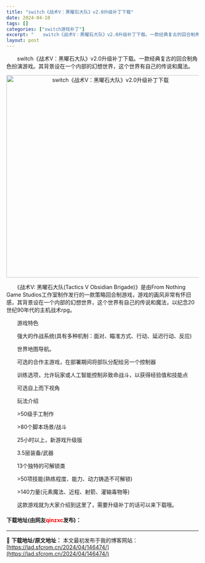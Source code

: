 ```yaml
---
title: "switch《战术V：黑曜石大队》v2.0升级补丁下载"
date: 2024-04-10
tags: []
categories: ["switch游戏补丁"]
excerpt: "　　switch《战术V：黑曜石大队》v2.0升级补丁下载。一款经典复古的回合制角色扮演游戏。其背景设在一个内部的幻想世界，这个世界有自己的传说和魔法。 　　《战术V: 黑曜石大队(Tactics V Obsidian Brigade)》是由From Nothing Game Studios工作室制&hellip;"
layout: post
---
```


 <p>　　switch《战术V：黑曜石大队》v2.0升级补丁下载。一款经典复古的回合制角色扮演游戏。其背景设在一个内部的幻想世界，这个世界有自己的传说和魔法。</p> <p align="center"><img align="" border="0" src="https://lad.sfcrom.cn/wp-content/uploads/2024/04/20240409_6615c6d8bd907.webp" width="530" alt="switch《战术V：黑曜石大队》v2.0升级补丁下载" /></p> <p>　　《战术V: 黑曜石大队(Tactics V Obsidian Brigade)》是由From Nothing Game Studios工作室制作发行的一款策略回合制游戏，游戏的画风非常有怀旧感，其背景设在一个内部的幻想世界，这个世界有自己的传说和魔法，以纪念20世纪90年代的主机战术rpg。</p> <p>　　游戏特色</p> <p>　　强大的作战系统(具有多种机制：面对、瞄准方式、行动、延迟行动、反应)</p> <p>　　世界地图导航。</p> <p>　　可选的合作主游戏，在部署期间将部队分配给另一个控制器</p> <p>　　训练选项，允许玩家或人工智能控制非致命战斗，以获得经验值和技能点</p> <p>　　可选自上而下视角</p> <p>　　玩法介绍</p> <p>　　&gt;50级手工制作</p> <p>　　&gt;80个脚本场景/战斗</p> <p>　　25小时以上，新游戏升级版</p> <p>　　3.5层装备/武器</p> <p>　　13个独特的可解锁类</p> <p>　　&gt;50项技能(熟练程度、能力、动力铸造不可解锁)</p> <p>　　&gt;140力量(元素魔法、近程、射箭、灌输毒物等)</p> <p>　　这款游戏就为大家介绍到这里了，需要升级补丁的话可以来下载哦。</p> <p><h4>下载地址(由网友<font color="red">qinzxc</font>发布)：</h4></p> 

---
📖 **下载地址/原文地址：** 本文最初发布于我的博客网站：[https://lad.sfcrom.cn/2024/04/146474/](https://lad.sfcrom.cn/2024/04/146474/)
